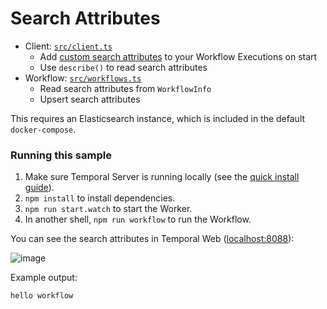 # Search Attributes

- Client: [`src/client.ts`](./src/client.ts)
  - Add [custom search attributes](https://docs.temporal.io/typescript/search-attributes/) to your Workflow Executions on start
  - Use `describe()` to read search attributes
- Workflow: [`src/workflows.ts`](./src/workflows.ts)
  - Read search attributes from `WorkflowInfo`
  - Upsert search attributes

This requires an Elasticsearch instance, which is included in the default `docker-compose`.

### Running this sample

1. Make sure Temporal Server is running locally (see the [quick install guide](https://docs.temporal.io/server/quick-install/)).
1. `npm install` to install dependencies.
1. `npm run start.watch` to start the Worker.
1. In another shell, `npm run workflow` to run the Workflow.

You can see the search attributes in Temporal Web ([localhost:8088](http://localhost:8088)):

![image](https://user-images.githubusercontent.com/6764957/139664903-9fc3a3a9-7e02-4184-9d19-7de15c9e52d7.png)

Example output:

```
hello workflow
```
